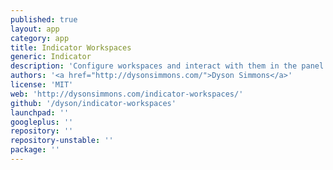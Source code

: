 ```yaml
---
published: true
layout: app
category: app
title: Indicator Workspaces
generic: Indicator
description: 'Configure workspaces and interact with them in the panel.'
authors: '<a href="http://dysonsimmons.com/">Dyson Simmons</a>'
license: 'MIT'
web: 'http://dysonsimmons.com/indicator-workspaces/'
github: '/dyson/indicator-workspaces'
launchpad: ''
googleplus: ''
repository: ''
repository-unstable: ''
package: ''
---
```

